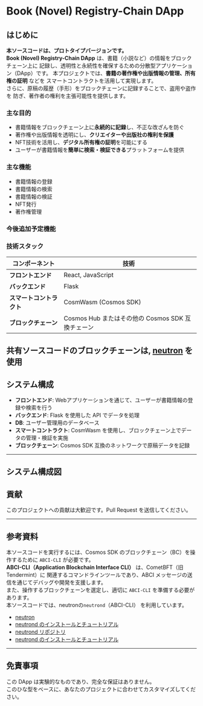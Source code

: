 # **Book (Novel) Registry-Chain DApp**

## **はじめに**  
**本ソースコードは、プロトタイプバージョンです。**  
**Book (Novel) Registry-Chain DApp** は、書籍（小説など）の情報をブロックチェーン上に
記録し、透明性と永続性を確保するための分散型アプリケーション（DApp）です。
本プロジェクトでは、**書籍の著作権や出版情報の管理、所有権の証明** などを
スマートコントラクトを活用して実現します。  
さらに、原稿の履歴（手形）をブロックチェーンに記録することで、盗用や盗作を
防ぎ、著作者の権利を主張可能性を提供します。 

### **主な目的**  
- 書籍情報をブロックチェーン上に**永続的に記録**し、不正な改ざんを防ぐ  
- 著作権や出版情報を透明にし、**クリエイターや出版社の権利を保護**  
- NFT技術を活用し、**デジタル所有権の証明**を可能にする  
- ユーザーが書籍情報を**簡単に検索・検証できる**プラットフォームを提供  

### **主な機能**  
- 書籍情報の登録  
- 書籍情報の検索  
- 書籍情報の検証  
- NFT発行  
- 著作権管理  

### 今後追加予定機能




### **技術スタック**  
| コンポーネント | 技術 |
|---------------|------|
| **フロントエンド** | React, JavaScript |
| **バックエンド** | Flask |
| **スマートコントラクト** | CosmWasm (Cosmos SDK) |
| **ブロックチェーン** | Cosmos Hub またはその他の Cosmos SDK 互換チェーン |

共有ソースコードのブロックチェーンは, [neutron](https://www.neutron.org/) を使用
---

## **システム構成**  
- **フロントエンド**: Webアプリケーションを通じて、ユーザーが書籍情報の登録や検索を行う  
- **バックエンド**: Flask を使用した API でデータを処理
- **DB**: ユーザー管理用のデータベース
- **スマートコントラクト**: CosmWasm を使用し、ブロックチェーン上でデータの管理・検証を実施  
- **ブロックチェーン**: Cosmos SDK 互換のネットワークで原稿データを記録  
---

## システム構成図



## **貢献**  
このプロジェクトへの貢献は大歓迎です。Pull Request を送信してください。  

---

## **参考資料**  
本ソースコードを実行するには、Cosmos SDK のブロックチェーン（BC）を操作するために `ABCI-CLI` が必要です。  
**ABCI-CLI（Application Blockchain Interface CLI）** は、CometBFT（旧Tendermint）に
関連するコマンドラインツールであり、ABCI メッセージの送信を通じてデバッグや開発を支援します。  
また、操作するブロックチェーンを選定し、適切に `ABCI-CLI` を準備する必要があります。  
本ソースコードでは、neutronの`neutrond`（ABCI-CLI） を利用しています。  
- [neutron](https://www.neutron.org/)  
- [neutrond のインストールとチュートリアル](https://lab.stir.network/neutron-token-mint/)  
- [neutrond リポジトリ](https://github.com/neutron-org/neutron)  
- [neutrond のインストールとチュートリアル](https://lab.stir.network/neutron-token-mint/)  

---

## **免責事項**  
この DApp は実験的なものであり、完全な保証はありません。  
このひな型をベースに、あなたのプロジェクトに合わせてカスタマイズしてください。  
